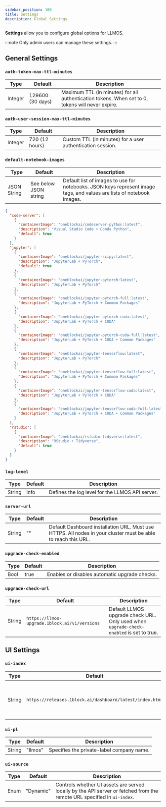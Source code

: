 ```yaml
---
sidebar_position: 100
title: Settings
description: Global Settings
---
```


**Settings** allow you to configure global options for LLMOS.

:::note
Only admin users can manage these settings.
:::

## General Settings

### `auth-token-max-ttl-minutes`
| Type    | Default          | Description                                                                                      |
|---------|------------------|--------------------------------------------------------------------------------------------------|
| Integer | 129600 (30 days) | Maximum TTL (in minutes) for all authentication tokens. When set to 0, tokens will never expire. |

### `auth-user-session-max-ttl-minutes`
| Type    | Default        | Description                                                |
|---------|----------------|------------------------------------------------------------|
| Integer | 720 (12 hours) | Custom TTL (in minutes) for a user authentication session. |

### `default-notebook-images`
| Type        | Default               | Description                                                                                                           |
|-------------|-----------------------|-----------------------------------------------------------------------------------------------------------------------|
| JSON String | See below JSON string | Default list of images to use for notebooks. JSON keys represent image tags, and values are lists of notebook images. |

```json
{
  "code-server": [
    {
      "containerImage": "oneblockai/codeserver-python:latest",
      "description": "Visual Studio Code + Conda Python",
      "default": true
    }
  ],
  "jupyter": [
    {
      "containerImage": "oneblockai/jupyter-scipy:latest",
      "description": "JupyterLab + PyTorch",
      "default": true
    },
    {
      "containerImage": "oneblockai/jupyter-pytorch:latest",
      "description": "JupyterLab + PyTorch"
    },
    {
      "containerImage": "oneblockai/jupyter-pytorch-full:latest",
      "description": "JupyterLab + PyTorch + Common Packages"
    },
    {
      "containerImage": "oneblockai/jupyter-pytorch-cuda:latest",
      "description": "JupyterLab + PyTorch + CUDA"
    },
    {
      "containerImage": "oneblockai/jupyter-pytorch-cuda-full:latest",
      "description": "JupyterLab + PyTorch + CUDA + Common Packages"
    },
    {
      "containerImage": "oneblockai/jupyter-tensorflow:latest",
      "description": "JupyterLab + PyTorch"
    },
    {
      "containerImage": "oneblockai/jupyter-tensorflow-full:latest",
      "description": "JupyterLab + PyTorch + Common Packages"
    },
    {
      "containerImage": "oneblockai/jupyter-tensorflow-cuda:latest",
      "description": "JupyterLab + PyTorch + CUDA"
    },
    {
      "containerImage": "oneblockai/jupyter-tensorflow-cuda-full:latest",
      "description": "JupyterLab + PyTorch + CUDA + Common Packages"
    }
  ],
  "rstudio": [
    {
      "containerImage": "oneblockai/rstudio-tidyverse:latest",
      "description": "RStudio + Tidyverse",
      "default": true
    }
  ]
}
```

### `log-level`
| Type    | Default | Description                                     |
|---------|---------|-------------------------------------------------|
| String  | info    | Defines the log level for the LLMOS API server. |

### `server-url`
| Type   | Default | Description                                                                                                   |
|--------|---------|---------------------------------------------------------------------------------------------------------------|
| String | ""      | Default Dashboard installation URL. Must use HTTPS. All nodes in your cluster must be able to reach this URL. |

### `upgrade-check-enabled`
| Type | Default | Description                                   |
|------|---------|-----------------------------------------------|
| Bool | true    | Enables or disables automatic upgrade checks. |

### `upgrade-check-url`
| Type   | Default                                       | Description                                                                             |
|--------|-----------------------------------------------|-----------------------------------------------------------------------------------------|
| String | `https://llmos-upgrade.1block.ai/v1/versions` | Default LLMOS upgrade check URL. Only used when `upgrade-check-enabled` is set to true. |

## UI Settings

### `ui-index`
| Type   | Default                                                  | Description                                        |
|--------|----------------------------------------------------------|----------------------------------------------------|
| String | `https://releases.1block.ai/dashboard/latest/index.html` | HTML index location for the LLMOS Dashboard UI.    |

### `ui-pl`
| Type   | Default  | Description                               |
|--------|----------|-------------------------------------------|
| String | "llmos"  | Specifies the private-label company name. |

### `ui-source`
| Type   | Default   | Description                                                                                                                 |
|--------|-----------|-----------------------------------------------------------------------------------------------------------------------------|
| Enum   | "Dynamic" | Controls whether UI assets are served locally by the API server or fetched from the remote URL specified in `ui-index`.     |